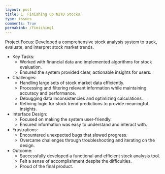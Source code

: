 ```yaml
---
layout: post
title: 1. Finishing up NITD Stocks
type: issues
comments: True
permakink: /finishing1
---
```


Project Focus: Developed a comprehensive stock analysis system to track, evaluate, and interpret stock market trends.
- Key Tasks:
    - Worked with financial data and implemented algorithms for stock evaluation.
    - Ensured the system provided clear, actionable insights for users.
- Challenges:
    - Handling large sets of stock market data efficiently.
    - Processing and filtering relevant information while maintaining accuracy and performance.
    - Debugging data inconsistencies and optimizing calculations.
    - Refining logic for stock trend predictions to provide meaningful insights.
- Interface Design:
    - Focused on making the system user-friendly.
    - Ensured information was easy to understand and interact with.
- Frustrations:
    - Encountered unexpected bugs that slowed progress.
    - Overcame challenges through troubleshooting and iterating on the design.
- Outcome:
    - Successfully developed a functional and efficient stock analysis tool.
    - Felt a sense of accomplishment despite the difficulties.
    - Proud of the final product.